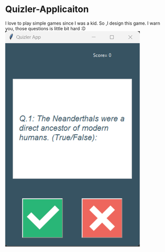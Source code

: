 # Quizler-Applicaiton
I love to play simple games since I was a kid. So ,I design this game. 
I warn you, those questions is little bit hard :D
                                                                                                                                  ![](result.bmp)
